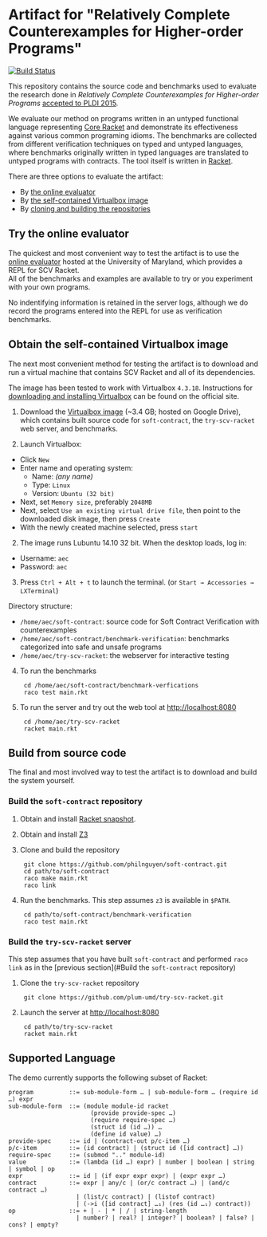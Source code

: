 Artifact for "Relatively Complete Counterexamples for Higher-order Programs"
============================================================================

[![Build Status](https://travis-ci.org/philnguyen/soft-contract.png?branch=pldi-aec-2015)](https://travis-ci.org/philnguyen/soft-contract)

This repository contains the source code and benchmarks used to evaluate
the research done in *Relatively Complete Counterexamples for Higher-order Programs*
[accepted to PLDI 2015](https://github.com/philnguyen/soft-contract/blob/pldi-aec-2015/paper/pldi15-paper103.pdf).

We evaluate our method on programs written in an untyped functional language
representing [Core Racket](#supported-language)
and demonstrate its effectiveness against various common programing idioms.
The benchmarks are collected from different verification techniques on typed and untyped languages,
where benchmarks originally written in typed languages
are translated to untyped programs with contracts.
The tool itself is written in [Racket](http://racket-lang.org/).

There are three options to evaluate the artifact:

* By [the online evaluator](#try-the-online-evaluator)
* By [the self-contained Virtualbox image](#obtain-the-self-contained-virtualbox-image)
* By [cloning and building the repositories](#build-from-source-code)

## Try the online evaluator

The quickest and most convenient way to test the artifact
is to use the [online evaluator](http://scv.umiacs.umd.edu/) hosted
at the University of Maryland, which provides a REPL for SCV Racket.  
All of the benchmarks and examples are available to try or
you experiment with your own programs.

No indentifying information is retained in the server logs, 
although we do record the programs entered
into the REPL for use as verification benchmarks.

## Obtain the self-contained Virtualbox image

The next most convenient method for testing the artifact is to download and run
a virtual machine that contains SCV Racket and all of its dependencies.

The image has been tested to work with Virtualbox `4.3.18`.
Instructions for [downloading and installing Virtualbox](https://www.virtualbox.org/wiki/Downloads)
can be found on the official site.

1. Download the [Virtualbox image](https://drive.google.com/file/d/0B5Xtjx9YdmWxTmVzbE8xMmp1X2c/view?usp=sharing) 
(~3.4 GB; hosted on Google Drive),
which contains built source code for `soft-contract`, the `try-scv-racket` web server, and benchmarks.

2. Launch Virtualbox:

  * Click `New`
  * Enter name and operating system:
    - Name: *(any name)*
	- Type: `Linux`
	- Version: `Ubuntu (32 bit)`
  * Next, set `Memory size`, preferably `2048MB`
  * Next, select `Use an existing virtual drive file`, then point to the downloaded disk image, then press `Create`
  * With the newly created machine selected, press `start`

2. The image runs Lubuntu 14.10 32 bit. When the desktop loads, log in:

  * Username: `aec`
  * Password: `aec`

3. Press `Ctrl + Alt + t` to launch the terminal. (or `Start → Accessories → LXTerminal`)

  Directory structure:

  * `/home/aec/soft-contract`: source code for Soft Contract Verification with counterexamples
  * `/home/aec/soft-contract/benchmark-verification`: benchmarks categorized into safe and unsafe programs
  * `/home/aec/try-scv-racket`: the webserver for interactive testing

4. To run the benchmarks

        cd /home/aec/soft-contract/benchmark-verfications
        raco test main.rkt

5. To run the server and try out the web tool at [http://localhost:8080](http://localhost:8080)

        cd /home/aec/try-scv-racket
        racket main.rkt

## Build from source code

The final and most involved way to test the artifact is to download
and build the system yourself.

### Build the `soft-contract` repository

1. Obtain and install [Racket snapshot](http://www.cs.utah.edu/plt/snapshots/).

2. Obtain and install [Z3](http://z3.codeplex.com/)

3. Clone and build the repository

        git clone https://github.com/philnguyen/soft-contract.git
	    cd path/to/soft-contract
    	raco make main.rkt
	    raco link

4. Run the benchmarks. This step assumes `z3` is available in `$PATH`.

        cd path/to/soft-contract/benchmark-verification
	    raco test main.rkt

### Build the `try-scv-racket` server

This step assumes that you have built `soft-contract`
and performed `raco link` as in the [previous section](#Build the `soft-contract` repository)

1. Clone the `try-scv-racket` repository

        git clone https://github.com/plum-umd/try-scv-racket.git

2. Launch the server at [http://localhost:8080](http://localhost:8080)

        cd path/to/try-scv-racket
    	racket main.rkt
	

## Supported Language

The demo currently supports the following subset of Racket:

    program          ::= sub-module-form … | sub-module-form … (require id …) expr
	sub-module-form  ::= (module module-id racket
	                       (provide provide-spec …)
                           (require require-spec …)
						   (struct id (id …)) …
                           (define id value) …)
    provide-spec     ::= id | (contract-out p/c-item …)
    p/c-item         ::= (id contract) | (struct id ([id contract] …))
	require-spec     ::= (submod ".." module-id)
	value            ::= (lambda (id …) expr) | number | boolean | string | symbol | op
	expr             ::= id | (if expr expr expr) | (expr expr …)
	contract         ::= expr | any/c | (or/c contract …) | (and/c contract …)
	                   | (list/c contract) | (listof contract)
	                   | (->i ([id contract] …₁) (res (id …₁) contract))
    op               ::= + | - | * | / | string-length
	                   | number? | real? | integer? | boolean? | false? | cons? | empty?
